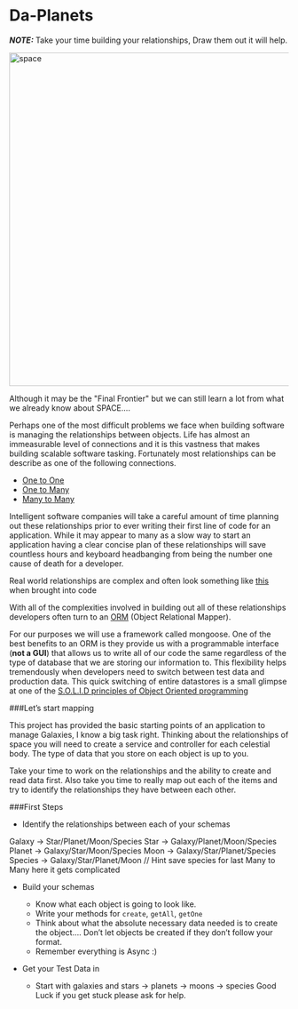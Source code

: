 Da-Planets
==========

***NOTE:*** Take your time building your relationships, Draw them out it will help. 

<img src="http://i.imgur.com/cH6Jk.jpg" alt="space" width="600">

Although it may be the "Final Frontier" but we can still learn a lot from what we already know about SPACE....

Perhaps one of the most difficult problems we face when building software is managing the relationships between objects. Life has almost an immeasurable level of connections and it is this vastness that makes building scalable software tasking. Fortunately most relationships can be describe as one of the following connections. 

- [One to One](https://en.wikipedia.org/wiki/One-to-one_(data_model))
- [One to Many](https://en.wikipedia.org/wiki/One-to-many_(data_model))
- [Many to Many](https://en.wikipedia.org/wiki/Many-to-many_(data_model))

Intelligent software companies will take a careful amount of time planning out these relationships prior to ever writing their first line of code for an application. While it may appear to many as a slow way to start an application having a clear concise plan of these relationships will save countless hours and keyboard headbanging from being the number one cause of death for a developer. 

Real world relationships are complex and often look something like [this](http://boycottnovell.com/wp-content/uploads/2010/02/software-map-with-arrows.png) when brought into code

With all of the complexities involved in building out all of these relationships developers often turn to an [ORM](https://en.wikipedia.org/wiki/Object-relational_mapping) (Object Relational Mapper).

For our purposes we will use a framework called mongoose. One of the best benefits to an ORM is they provide us with a programmable interface (**not a GUI**) that allows us to write all of our code the same regardless of the type of database that we are storing our information to. This flexibility helps tremendously when developers need to switch between test data and production data.  This quick switching of entire datastores is a small glimpse at one of the [S.O.L.I.D principles of Object Oriented programming](https://scotch.io/bar-talk/s-o-l-i-d-the-first-five-principles-of-object-oriented-design#dependency-inversion-principle)

###Let’s start mapping

This project has provided the basic starting points of an application to manage Galaxies, I know a big task right. Thinking about the relationships of space you will need to create a service and controller for each celestial body. The type of data that you store on each object is up to you.

Take your time to work on the relationships and the ability to create and read data first. Also take you time to really map out each of the items and try to identify the relationships they have between each other.



###First Steps

- Identify the relationships between each of your schemas

Galaxy -> Star/Planet/Moon/Species
Star -> Galaxy/Planet/Moon/Species
Planet -> Galaxy/Star/Moon/Species
Moon -> Galaxy/Star/Planet/Species
Species -> Galaxy/Star/Planet/Moon // Hint save species for last Many to Many here it gets complicated

- Build your schemas
	- Know what each object is going to look like.
	- Write your methods for `create`, `getAll`, `getOne`
	- Think about what the absolute necessary data needed is to create the object…. Don’t let objects be created if they don’t follow your format. 
	- Remember everything is Async :)

- Get your Test Data in
	- Start with galaxies and stars -> planets -> moons -> species
Good Luck if you get stuck please ask for help.

